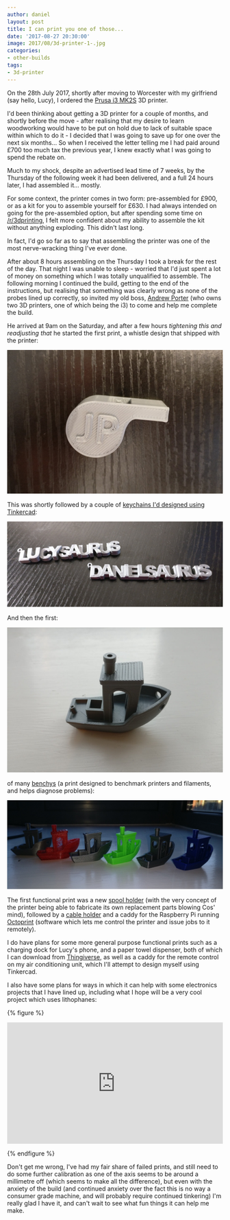 ```yaml
---
author: daniel
layout: post
title: I can print you one of those...
date: '2017-08-27 20:30:00'
image: 2017/08/3d-printer-1-.jpg
categories:
- other-builds
tags:
- 3d-printer
---
```


<p class="intro"><span class="dropcap">O</span>n the 28th July 2017, shortly after moving to Worcester with my girlfriend (say hello, Lucy), I ordered the <a href="http://www.prusa3d.com/">Prusa i3 MK2S</a> 3D printer.</p>

I'd been thinking about getting a 3D printer for a couple of months, and shortly before the move - after realising that my desire to learn woodworking would have to be put on hold due to lack of suitable space within which to do it - I decided that I was going to save up for one over the next six months... So when I received the letter telling me I had paid around £700 too much tax the previous year, I knew exactly what I was going to spend the rebate on.

Much to my shock, despite an advertised lead time of 7 weeks, by the Thursday of the following week it had been delivered, and a full 24 hours later, I had assembled it... mostly.

For some context, the printer comes in two form: pre-assembled for £900, or as a kit for you to assemble yourself for £630. I had always intended on going for the pre-assembled option, but after spending some time on [/r/3dprinting](https://www.reddit.com/r/3Dprinting/), I felt more confident about my ability to assemble the kit without anything exploding. This didn't last long.

In fact, I'd go so far as to say that assembling the printer was one of the most nerve-wracking thing I've ever done.

After about 8 hours assembling on the Thursday I took a break for the rest of the day. That night I was unable to sleep - worried that I'd just spent a lot of money on something which I was totally unqualified to assemble. The following morning I continued the build, getting to the end of the instructions, but realising that something was clearly wrong as none of the probes lined up correctly, so invited my old boss, [Andrew Porter](https://twitter.com/defsdoor) (who owns two 3D printers, one of which being the i3) to come and help me complete the build.

He arrived at 9am on the Saturday, and after a few hours _tightening this and readjusting that_ he started the first print, a whistle design that shipped with the printer:

![](/assets/img/2017/08/whistle-1-.jpg)

This was shortly followed by a couple of [keychains I'd designed using Tinkercad]( https://www.tinkercad.com/things/4PpOsidxtfM-danielsaurus-keychain):

![](/assets/img/2017/08/sauruschain-1-.jpg)

And then the first:

![](/assets/img/2017/08/benchy-1-.jpg)

of many [benchys](http://www.3dbenchy.com/) (a print designed to benchmark printers and filaments, and helps diagnose problems):

![](/assets/img/2017/08/fleet-1-.jpg)

The first functional print was a new [spool holder](https://www.thingiverse.com/make:371893) (with the very concept of the printer being able to fabricate its own replacement parts blowing Cos' mind), followed by a [cable holder](https://www.thingiverse.com/make:372338) and a caddy for the Raspberry Pi running [Octoprint](http://octoprint.org/) (software which lets me control the printer and issue jobs to it remotely).

I do have plans for some more general purpose functional prints such as a charging dock for Lucy's phone, and a paper towel dispenser, both of which I can download from [Thingiverse](https://www.thingiverse.com/), as well as a caddy for the remote control on my air conditioning unit, which I'll attempt to design myself using Tinkercad.

I also have some plans for ways in which it can help with some electronics projects that I have lined up, including what I hope will be a very cool project which uses lithophanes:

{% figure %}
  <style>.embed-container { position: relative; padding-bottom: 56.25%; height: 0; overflow: hidden; max-width: 100%; } .embed-container iframe, .embed-container object, .embed-container embed { position: absolute; top: 0; left: 0; width: 100%; height: 100%; }</style><div class='embed-container'><iframe src='https://www.youtube.com/embed/C8po-oMscas' frameborder='0' allowfullscreen></iframe></div>
{% endfigure %}

Don't get me wrong, I've had my fair share of failed prints, and still need to do some further calibration as one of the axis seems to be around a millimetre off (which seems to make all the difference), but even with the anxiety of the build (and continued anxiety over the fact this is no way a consumer grade machine, and will probably require continued tinkering) I'm really glad I have it, and can't wait to see what fun things it can help me make.
